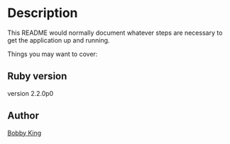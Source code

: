 # Description 
This README would normally document whatever steps are necessary to get the
application up and running.

Things you may want to cover:

## Ruby version
version 2.2.0p0

## Author
[Bobby King](https://github.com/gittheking)